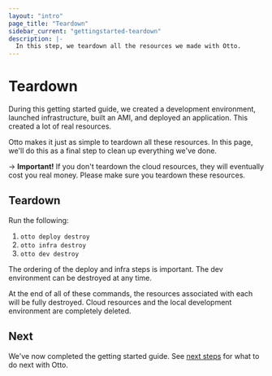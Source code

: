 ```yaml
---
layout: "intro"
page_title: "Teardown"
sidebar_current: "gettingstarted-teardown"
description: |-
  In this step, we teardown all the resources we made with Otto.
---
```


# Teardown

During this getting started guide, we created a development environment,
launched infrastructure, built an AMI, and deployed an application.
This created a lot of real resources.

Otto makes it just as simple to teardown all these resources. In this
page, we'll do this as a final step to clean up everything we've done.

-> **Important!** If you don't teardown the cloud resources, they will
   eventually cost you real money. Please make sure you teardown these
   resources.

## Teardown

Run the following:

1. `otto deploy destroy`
1. `otto infra destroy`
1. `otto dev destroy`

The ordering of the deploy and infra steps is important. The dev
environment can be destroyed at any time.

At the end of all of these commands, the resources associated with
each will be fully destroyed. Cloud resources and the local development
environment are completely deleted.

## Next

We've now completed the getting started guide. See
[next steps](/intro/getting-started/next-steps.html) for what to do
next with Otto.
